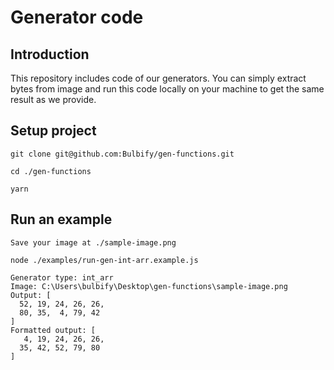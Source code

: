 # Generator code

## Introduction

This repository includes code of our generators. You can simply extract bytes from image and run this code locally on your machine to get the same result as we provide.

## Setup project

`git clone git@github.com:Bulbify/gen-functions.git`

`cd ./gen-functions`

`yarn`

## Run an example

`Save your image at ./sample-image.png`

`node ./examples/run-gen-int-arr.example.js`

```
Generator type: int_arr
Image: C:\Users\bulbify\Desktop\gen-functions\sample-image.png
Output: [
  52, 19, 24, 26, 26,
  80, 35,  4, 79, 42
]
Formatted output: [
   4, 19, 24, 26, 26,
  35, 42, 52, 79, 80
]
```
